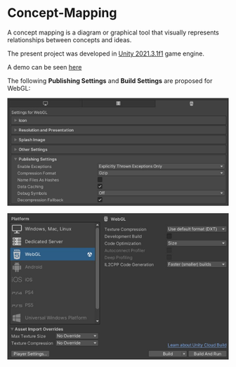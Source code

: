 # Concept-Mapping
A concept mapping is a diagram or graphical tool that visually represents relationships between concepts and ideas. 

The present project was developed in [Unity 2021.3.1f1](https://unity.com/) game engine. 

A demo can be seen [here](https://paulgai.github.io/Concept-Mapping/)

The following **Publishing Settings** and **Build Settings** are proposed for WebGL:

![alt text](https://github.com/paulgai/Concept-Mapping/blob/main/_img/ps.jpg "Publishing Settings")

![alt text](https://github.com/paulgai/Concept-Mapping/blob/main/_img/webgls.jpg "WebGL Build Settings")
